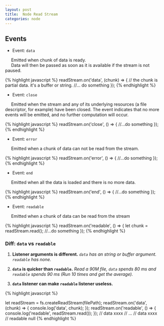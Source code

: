 ```yaml
---
layout: post
title:  Node Read Stream
categories: node
---
```

## Events

- Event: `data`

&nbsp;&nbsp;&nbsp;&nbsp;&nbsp;Emitted when chunk of data is ready.<br>
&nbsp;&nbsp;&nbsp;&nbsp;&nbsp;Data will then be passed as soon as it is available
if the stream is not paused.

{% highlight javascript %}
readStream.on('data', (chunk) => {
  // the chunk is partial data. it's a buffer or string.
  //... do something
});
{% endhighlight %}


- Event: `close`

&nbsp;&nbsp;&nbsp;&nbsp;&nbsp;Emitted when the stream and any of its underlying
resources (a file descriptor, for example) have been closed. The event indicates
that no more events will be emitted, and no further computation will occur.

{% highlight javascript %}
readStream.on('close', () => {
  //...do something
});
{% endhighlight %}

- Event: `error`

&nbsp;&nbsp;&nbsp;&nbsp;&nbsp;Emitted when a chunk of data can not be read from
the stream.

{% highlight javascript %}
readStream.on('error', () => {
  //...do something
});
{% endhighlight %}

- Event: `end`

&nbsp;&nbsp;&nbsp;&nbsp;&nbsp;Emitted when all the data is loaded and there is
no more data.

{% highlight javascript %}
readStream.on('end', () => {
  //...do something
});
{% endhighlight %}

- Event: `readable`

&nbsp;&nbsp;&nbsp;&nbsp;&nbsp;Emitted when a chunk of data can be read from the stream

{% highlight javascript %}
readStream.on('readable', () => {
  let chunk = readStream.read();
  //...do something
});
{% endhighlight %}

### **Diff**: `data` vs `readable`

1. **Listener arguments is different.**
  _`data` has an string or buffer argument. `readable` has none._

2. **`data` is quicker than `readable`.**
  _Read a 90M file, `data` spends 80 ms and `readable` spends 90 ms
  (Run 10 times and get the average)._

3. **`data` listener can make `readable` listener useless.**

{% highlight javascript %}

let readStream = fs.createReadStream(filePath);
readStream.on('data', (chunk) => {
  console.log('data', chunk);
});
readStream.on('readable', () => {
  console.log('readable', readStream.read());
});
// data xxxx
// ...
// data xxxx
// readable null
{% endhighlight %}
